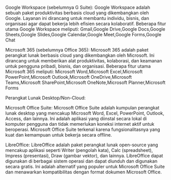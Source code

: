 Google Workspace (sebelumnya G Suite):
Google Workspace adalah sebuah paket produktivitas berbasis cloud yang dikembangkan oleh Google. Layanan ini dirancang untuk membantu individu, bisnis, dan organisasi agar dapat bekerja lebih efisien secara kolaboratif. Beberapa fitur utama Google Workspace meliputi: Gmail,Google Drive,Google Docs,Google Sheets,Google Slides,Google Calendar,Google Meet,Google Forms,Google Chat


Microsoft 365 (sebelumnya Office 365):
Microsoft 365 adalah paket perangkat lunak berbasis cloud yang dikembangkan oleh Microsoft. Ini dirancang untuk memberikan alat produktivitas, kolaborasi, dan keamanan untuk pengguna pribadi, bisnis, dan organisasi. Beberapa fitur utama Microsoft 365 meliputi: Microsoft Word,Microsoft Excel,Microsoft PowerPoint,Microsoft Outlook,Microsoft OneDrive,Microsoft Teams,Microsoft SharePoint,Microsoft OneNote,Microsoft Planner,Microsoft Forms




Perangkat Lunak Desktop/Non-Cloud:


Microsoft Office Suite:
Microsoft Office Suite adalah kumpulan perangkat lunak desktop yang mencakup Microsoft Word, Excel, PowerPoint, Outlook, Access, dan lainnya. Ini adalah aplikasi yang diinstal secara lokal di komputer pengguna dan tidak memerlukan koneksi internet aktif untuk beroperasi. Microsoft Office Suite terkenal karena fungsionalitasnya yang kuat dan kemampuan untuk bekerja secara offline.

LibreOffice:
LibreOffice adalah paket perangkat lunak open-source yang mencakup aplikasi seperti Writer (pengolah kata), Calc (spreadsheet), Impress (presentasi), Draw (gambar vektor), dan lainnya. LibreOffice dapat digunakan di berbagai sistem operasi dan dapat diunduh dan digunakan secara gratis. Ini adalah alternatif yang populer untuk Microsoft Office Suite dan menawarkan kompatibilitas dengan format dokumen Microsoft Office.
